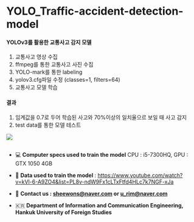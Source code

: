# YOLO_Traffic-accident-detection-model

#### YOLOv3를 활용한 교통사고 감지 모델
1. 교통사고 영상 수집
2. ffmpeg를 통한 교통사고 사진 수집
3. YOLO-mark를 통한 labeling
4. yolov3.cfg파일 수정 (classes=1, filters=64)
5. 교통사고 모델 학습

#### 결과
1. 임계값을 0.7로 두어 학습된 사고와 70%이상의 일치율으르 보일 때 사고 감지
2. test data를 통한 모델 테스트
<img widht="80%" src = "img\test_video.gif">

## 
- 💻 **Computer specs used to train the model**
        CPU : i5-7300HQ, GPU : GTX 1050 4GB

- 📒  **Data used to train the model** : 
        https://www.youtube.com/watch?v=kVl-6-A9ZO4&list=PL8v-ndW9Fx1cLTxFtfd4HLc7k7NGF-xJa

- 📮  **Contact us : sheewons@naver.com or u_rim@naver.com**

- 🇰🇷  **Department of Information and Communication Engineering, Hankuk University of Foreign Studies**
